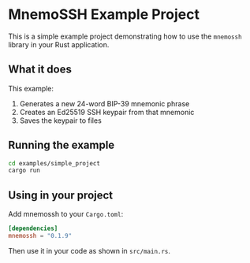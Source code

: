 # MnemoSSH Example Project

This is a simple example project demonstrating how to use the `mnemossh` library in your Rust application.

## What it does

This example:
1. Generates a new 24-word BIP-39 mnemonic phrase
2. Creates an Ed25519 SSH keypair from that mnemonic
3. Saves the keypair to files

## Running the example

```bash
cd examples/simple_project
cargo run
```

## Using in your project

Add mnemossh to your `Cargo.toml`:

```toml
[dependencies]
mnemossh = "0.1.9"
```

Then use it in your code as shown in `src/main.rs`.
